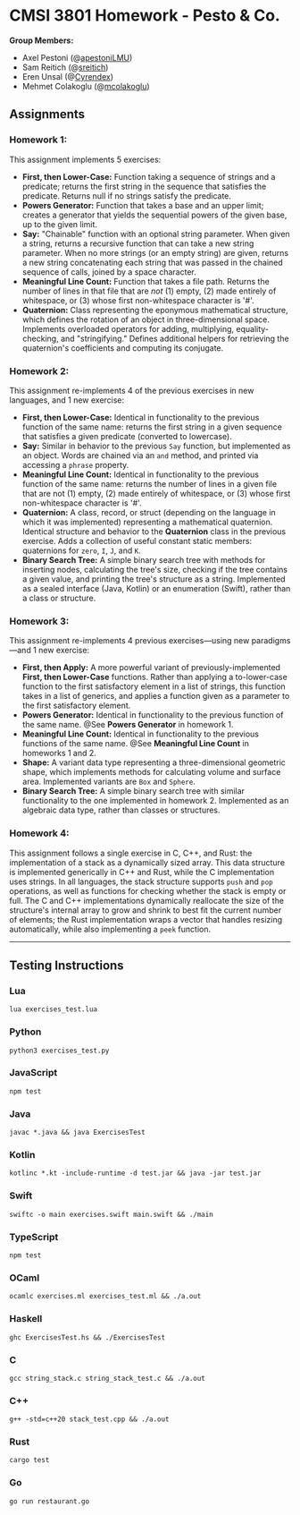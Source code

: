 # CMSI 3801 Homework - Pesto & Co.

**Group Members:** 

* Axel Pestoni (@[apestoniLMU](https://github.com/apestoniLMU))
* Sam Reitich (@[sreitich](https://github.com/sreitich))
* Eren Unsal (@[Cyrendex](https://github.com/Cyrendex))
* Mehmet Colakoglu (@[mcolakoglu](https://github.com/Mehmet-Colak))



## Assignments



### **Homework 1:**

This assignment implements 5 exercises: 
* **First, then Lower-Case:** Function taking a sequence of strings and a predicate; returns the first string in the sequence that satisfies the predicate. Returns null if no strings satisfy the predicate.
* **Powers Generator:** Function that takes a base and an upper limit; creates a generator that yields the sequential powers of the given base, up to the given limit.
* **Say:** "Chainable" function with an optional string parameter. When given a string, returns a recursive function that can take a new string parameter. When no more strings (or an empty string) are given, returns a new string concatenating each string that was passed in the chained sequence of calls, joined by a space character.
* **Meaningful Line Count:** Function that takes a file path. Returns the number of lines in that file that are *not* (1) empty, (2) made entirely of whitespace, or (3) whose first non-whitespace character is '#'.
* **Quaternion:** Class representing the eponymous mathematical structure, which defines the rotation of an object in three-dimensional space. Implements overloaded operators for adding, multiplying, equality-checking, and "stringifying." Defines additional helpers for retrieving the quaternion's coefficients and computing its conjugate.

### Homework 2:

This assignment re-implements 4 of the previous exercises in new languages, and 1 new exercise:

* **First, then Lower-Case:** Identical in functionality to the previous function of the same name: returns the first string in a given sequence that satisfies a given predicate (converted to lowercase).
* **Say:** Similar in behavior to the previous `Say` function, but implemented as an object. Words are chained via an `and` method, and printed via accessing a `phrase` property.
* **Meaningful Line Count:** Identical in functionality to the previous function of the same name: returns the number of lines in a given file that are not (1) empty, (2) made entirely of whitespace, or (3) whose first non-whitespace character is '#'.
* **Quaternion:** A class, record, or struct (depending on the language in which it was implemented) representing a mathematical quaternion. Identical structure and behavior to the **Quaternion** class in the previous exercise. Adds a collection of useful constant static members: quaternions for `zero`, `I`, `J`, and `K`. 
* **Binary Search Tree:** A simple binary search tree with methods for inserting nodes, calculating the tree's size, checking if the tree contains a given value, and printing the tree's structure as a string. Implemented as a sealed interface (Java, Kotlin) or an enumeration (Swift), rather than a class or structure.

### Homework 3:

This assignment re-implements 4 previous exercises—using new paradigms—and 1 new exercise:

* **First, then Apply:** A more powerful variant of previously-implemented **First, then Lower-Case** functions. Rather than applying a to-lower-case function to the first satisfactory element in a list of strings, this function takes in a list of generics, and applies a function given as a parameter to the first satisfactory element.
* **Powers Generator:** Identical in functionality to the previous function of the same name. @See **Powers Generator** in homework 1.
* **Meaningful Line Count:** Identical in functionality to the previous functions of the same name. @See **Meaningful Line Count** in homeworks 1 and 2.
* **Shape:** A variant data type representing a three-dimensional geometric shape, which implements methods for calculating volume and surface area. Implemented variants are `Box` and `Sphere`. 
* **Binary Search Tree:** A simple binary search tree with similar functionality to the one implemented in homework 2. Implemented as an algebraic data type, rather than classes or structures.

### Homework 4:

This assignment follows a single exercise in C, C++, and Rust: the implementation of a stack as a dynamically sized array. This data structure is implemented generically in C++ and Rust, while the C implementation uses strings. In all languages, the stack structure supports `push` and `pop` operations, as well as functions for checking whether the stack is empty or full. The C and C++ implementations dynamically reallocate the size of the structure's internal array to grow and shrink to best fit the current number of elements; the Rust implementation wraps a vector that handles resizing automatically, while also implementing a `peek` function.

------



## Testing Instructions
### Lua

```
lua exercises_test.lua
```

### Python

```
python3 exercises_test.py
```

### JavaScript

```
npm test
```

### Java

```
javac *.java && java ExercisesTest
```

### Kotlin

```
kotlinc *.kt -include-runtime -d test.jar && java -jar test.jar
```

### Swift

```
swiftc -o main exercises.swift main.swift && ./main
```

### TypeScript

```
npm test
```

### OCaml

```
ocamlc exercises.ml exercises_test.ml && ./a.out
```

### Haskell

```
ghc ExercisesTest.hs && ./ExercisesTest
```

### C

```
gcc string_stack.c string_stack_test.c && ./a.out
```

### C++

```
g++ -std=c++20 stack_test.cpp && ./a.out
```

### Rust

```
cargo test
```

### Go

```
go run restaurant.go
```
